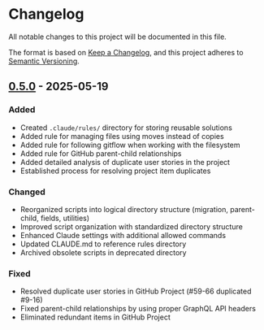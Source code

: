 # Changelog

All notable changes to this project will be documented in this file.

The format is based on [Keep a Changelog](https://keepachangelog.com/en/1.0.0/),
and this project adheres to [Semantic Versioning](https://semver.org/spec/v2.0.0.html).

## [0.5.0] - 2025-05-19

### Added
- Created `.claude/rules/` directory for storing reusable solutions
- Added rule for managing files using moves instead of copies
- Added rule for following gitflow when working with the filesystem
- Added rule for GitHub parent-child relationships
- Added detailed analysis of duplicate user stories in the project
- Established process for resolving project item duplicates

### Changed
- Reorganized scripts into logical directory structure (migration, parent-child, fields, utilities)
- Improved script organization with standardized directory structure
- Enhanced Claude settings with additional allowed commands
- Updated CLAUDE.md to reference rules directory
- Archived obsolete scripts in deprecated directory

### Fixed
- Resolved duplicate user stories in GitHub Project (#59-66 duplicated #9-16)
- Fixed parent-child relationships by using proper GraphQL API headers
- Eliminated redundant items in GitHub Project

[0.5.0]: https://github.com/o2alexanderfedin/ai-assistant-project/releases/tag/0.5.0
[0.4.0]: https://github.com/o2alexanderfedin/ai-assistant-project/releases/tag/0.4.0
[0.3.0]: https://github.com/o2alexanderfedin/ai-assistant-project/releases/tag/0.3.0
[0.2.0]: https://github.com/o2alexanderfedin/ai-assistant-project/releases/tag/0.2.0
[0.1.0]: https://github.com/o2alexanderfedin/ai-assistant-project/releases/tag/0.1.0